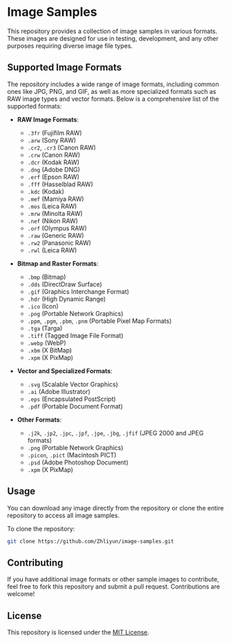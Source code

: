 # Image Samples

This repository provides a collection of image samples in various formats. These images are designed for use in testing, development, and any other purposes requiring diverse image file types.

## Supported Image Formats

The repository includes a wide range of image formats, including common ones like JPG, PNG, and GIF, as well as more specialized formats such as RAW image types and vector formats. Below is a comprehensive list of the supported formats:

- **RAW Image Formats**:
  - `.3fr` (Fujifilm RAW)
  - `.arw` (Sony RAW)
  - `.cr2`, `.cr3` (Canon RAW)
  - `.crw` (Canon RAW)
  - `.dcr` (Kodak RAW)
  - `.dng` (Adobe DNG)
  - `.erf` (Epson RAW)
  - `.fff` (Hasselblad RAW)
  - `.kdc` (Kodak)
  - `.mef` (Mamiya RAW)
  - `.mos` (Leica RAW)
  - `.mrw` (Minolta RAW)
  - `.nef` (Nikon RAW)
  - `.orf` (Olympus RAW)
  - `.raw` (Generic RAW)
  - `.rw2` (Panasonic RAW)
  - `.rwl` (Leica RAW)

- **Bitmap and Raster Formats**:
  - `.bmp` (Bitmap)
  - `.dds` (DirectDraw Surface)
  - `.gif` (Graphics Interchange Format)
  - `.hdr` (High Dynamic Range)
  - `.ico` (Icon)
  - `.png` (Portable Network Graphics)
  - `.ppm`, `.pgm`, `.pbm`, `.pnm` (Portable Pixel Map Formats)
  - `.tga` (Targa)
  - `.tiff` (Tagged Image File Format)
  - `.webp` (WebP)
  - `.xbm` (X BitMap)
  - `.xpm` (X PixMap)

- **Vector and Specialized Formats**:
  - `.svg` (Scalable Vector Graphics)
  - `.ai` (Adobe Illustrator)
  - `.eps` (Encapsulated PostScript)
  - `.pdf` (Portable Document Format)

- **Other Formats**:
  - `.j2k`, `.jp2`, `.jpc`, `.jpf`, `.jpe`, `.jbg`, `.jfif` (JPEG 2000 and JPEG formats)
  - `.png` (Portable Network Graphics)
  - `.picon`, `.pict` (Macintosh PICT)
  - `.psd` (Adobe Photoshop Document)
  - `.xpm` (X PixMap)

## Usage

You can download any image directly from the repository or clone the entire repository to access all image samples.

To clone the repository:

```bash
git clone https://github.com/Zhliyun/image-samples.git
```

## Contributing

If you have additional image formats or other sample images to contribute, feel free to fork this repository and submit a pull request. Contributions are welcome!

## License

This repository is licensed under the [MIT License](./LICENSE).
